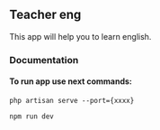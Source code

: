 ## Teacher eng
This app will help you to learn english.

### Documentation 

#### To run app use next commands:
```
php artisan serve --port={xxxx}
```
```
npm run dev
```

